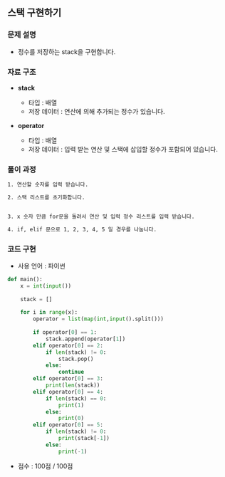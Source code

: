## 스택 구현하기

### 문제 설명

- 정수를 저장하는 stack을 구현합니다.<br>

### 자료 구조

- **stack**
    - 타입 : 배열
    - 저장 데이터 : 연산에 의해 추가되는 정수가 있습니다.

- **operator**
    - 타입 : 배열
    - 저장 데이터 : 입력 받는 연산 및 스택에 삽입할 정수가 포함되어 있습니다.

### 풀이 과정

```txt
1. 연산할 숫자를 입력 받습니다.

2. 스택 리스트를 초기화합니다.


3. x 숫자 만큼 for문을 돌려서 연산 및 입력 정수 리스트를 입력 받습니다.

4. if, elif 문으로 1, 2, 3, 4, 5 일 경우를 나눕니다.
```

### 코드 구현
- 사용 언어 : 파이썬

```python
def main():
    x = int(input())
    
    stack = []
    
    for i in range(x):
        operator = list(map(int,input().split()))
        
        if operator[0] == 1:
            stack.append(operator[1])
        elif operator[0] == 2:
            if len(stack) != 0:
                stack.pop()
            else:
                continue
        elif operator[0] == 3:
            print(len(stack))
        elif operator[0] == 4:
            if len(stack) == 0:
                print(1)
            else:
                print(0)
        elif operator[0] == 5:
            if len(stack) != 0:
                print(stack[-1])
            else:
                print(-1)
```

- 점수 : 100점 / 100점
